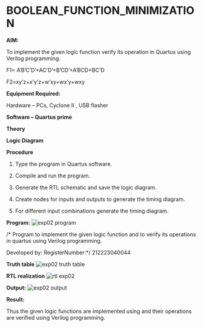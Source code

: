 # BOOLEAN_FUNCTION_MINIMIZATION

**AIM:**

To implement the given logic function verify its operation in Quartus using Verilog programming.

F1= A’B’C’D’+AC’D’+B’CD’+A’BCD+BC’D 

F2=xy’z+x’y’z+w’xy+wx’y+wxy

**Equipment Required:**

Hardware – PCs, Cyclone II , USB flasher

**Software – Quartus prime**

**Theory**

**Logic Diagram**

**Procedure**

1.	Type the program in Quartus software.

2.	Compile and run the program.

3.	Generate the RTL schematic and save the logic diagram.

4.	Create nodes for inputs and outputs to generate the timing diagram.

5.	For different input combinations generate the timing diagram.


**Program:** ![exp02 program](https://github.com/DivyaP0110/BOOLEAN_FUNCTION_MINIMIZATION/assets/144870891/8fe1d113-a351-4048-917b-c3c23f185eb6)


/* Program to implement the given logic function and to verify its operations in quartus using Verilog programming. 

Developed by: RegisterNumber:*/ 212223040044

**Truth table**
![exp02 truth table](https://github.com/DivyaP0110/BOOLEAN_FUNCTION_MINIMIZATION/assets/144870891/eb379d23-a331-4e43-b8e3-f0b29bb19716)



**RTL realization** ![rtl exp02](https://github.com/DivyaP0110/BOOLEAN_FUNCTION_MINIMIZATION/assets/144870891/f6105943-afd7-4aea-b09b-e99b7877f054)



**Output:**
![exp02 output](https://github.com/DivyaP0110/BOOLEAN_FUNCTION_MINIMIZATION/assets/144870891/0ecbd0b3-ec64-4f89-b8ec-4af5090a581e)




**Result:**

Thus the given logic functions are implemented using and their operations are verified using Verilog programming.

